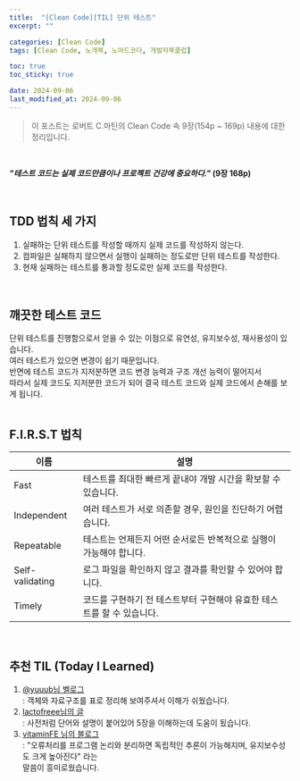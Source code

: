 ```yaml
---
title:  "[Clean Code][TIL] 단위 테스트"
excerpt: ""

categories: [Clean Code]
tags: [Clean Code, 노개북, 노마드코더, 개발자북클럽]

toc: true
toc_sticky: true

date: 2024-09-06
last_modified_at: 2024-09-06
---
```


> 이 포스트는 로버트 C.마틴의 Clean Code 속 9장(154p ~ 169p) 내용에 대한 정리입니다.  

<br/>

**_"테스트 코드는 실제 코드만큼이나 프로젝트 건강에 중요하다."_ (9장 168p)**  

<br/>

## TDD 법칙 세 가지

1. 실패하는 단위 테스트를 작성할 때까지 실제 코드를 작성하지 않는다.  
2. 컴파일은 실패하지 않으면서 실행이 실패하는 정도로만 단위 테스트를 작성한다.  
3. 현재 실패하는 테스트를 통과할 정도로만 실제 코드를 작성한다.  

<br/>

## 깨끗한 테스트 코드 

단위 테스트를 진행함으로서 얻을 수 있는 이점으로 유연성, 유지보수성, 재사용성이 있습니다.  
여러 테스트가 있으면 변경이 쉽기 때문입니다.  
반면에 테스트 코드가 지저분하면 코드 변경 능력과 구조 개선 능력이 떨어지서  
따라서 실제 코드도 지저분한 코드가 되어 결국 테스트 코드와 실제 코드에서 손해를 보게 됩니다.  
<br/>

## F.I.R.S.T 법칙

|이름|설명|
|---|---|
|Fast|테스트를 최대한 빠르게 끝내야 개발 시간을 확보할 수 있습니다.|
|Independent|여러 테스트가 서로 의존할 경우, 원인을 진단하기 어렵습니다.|
|Repeatable|테스트는 언제든지 어떤 순서로든 반복적으로 실행이 가능해야 합니다.|
|Self-validating|로그 파일을 확인하지 않고 결과를 확인할 수 있어야 합니다.|
|Timely|코드를 구현하기 전 테스트부터 구현해야 유효한 테스트를 할 수 있습니다.|

<br/>

## 추천 TIL (Today I Learned)

1. [@yuuub님 벨로그](https://alpha.velog.io/@yuuub/%EB%85%B8%EA%B0%9C%EB%B6%81-%ED%81%B4%EB%A6%B0%EC%BD%94%EB%93%9C-Day-10)  
    : 객체와 자료구조를 표로 정리해 보여주셔서 이해가 쉬웠습니다.  
2. [lactofreee님의 글](https://nomadcoders.co/community/thread/9982)  
    : 사전처럼 단어와 설명이 붙어있어 5장을 이해하는데 도움이 됬습니다.  
3. [vitaminFE 님의 블로그](https://vitamin-fe.tistory.com/35)  
    : "오류처리를 프로그램 논리와 분리하면 독립적인 추론이 가능해지며, 유지보수성도 크게 높아진다" 라는  
    말씀이 흥미로웠습니다.  


